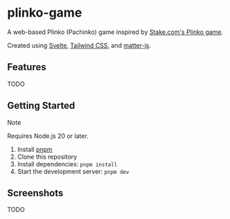 # plinko-game

A web-based Plinko (Pachinko) game inspired by [Stake.com's Plinko game](https://stake.com/casino/games/plinko).

Created using [Svelte](https://svelte.dev/), [Tailwind CSS](https://tailwindcss.com/), and [matter-js](https://github.com/liabru/matter-js).

## Features

TODO

## Getting Started

> [!NOTE]
> Requires Node.js 20 or later.

1. Install [pnpm](https://pnpm.io/installation)
2. Clone this repository
3. Install dependencies: `pnpm install`
4. Start the development server: `pnpm dev`

## Screenshots

TODO
